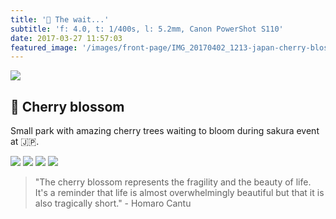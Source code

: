 ```yaml
---
title: '🌸 The wait...'
subtitle: 'f: 4.0, t: 1/400s, l: 5.2mm, Canon PowerShot S110'
date: 2017-03-27 11:57:03
featured_image: '/images/front-page/IMG_20170402_1213-japan-cherry-blossom-1700x1100.jpg'
---
```


![](/images/2017-04/IMG_20170402_1212-japan-cherry-blossom-1200x1600.jpg)

## 🌸 Cherry blossom 
Small park with amazing cherry trees waiting to bloom during sakura event at 🇯🇵.


<div class="gallery" data-columns="4">
	<img src="/images/2017-03/IMG_20170325_0930-cherry-flower-close-up-900x1200.jpg">
	<img src="/images/2017-03/IMG_20170327_1284-flowers-from-temple-900x1200.jpg">
	<img src="/images/2017-03/IMG_20170329_1505-cherry-flower-close-up-900x1200.jpg">
	<img src="/images/2017-03/IMG_20170330_1877-cherry-flower-close-up-900x1200.jpg">
</div>


> "The cherry blossom represents the fragility and the beauty of life. It's a reminder that life is almost overwhelmingly beautiful but that it is also tragically short." - Homaro Cantu